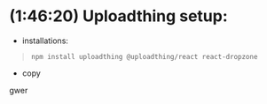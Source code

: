 


# (1:46:20) Uploadthing setup:

 - installations:
  > `npm install uploadthing @uploadthing/react react-dropzone`
  - copy

gwer
